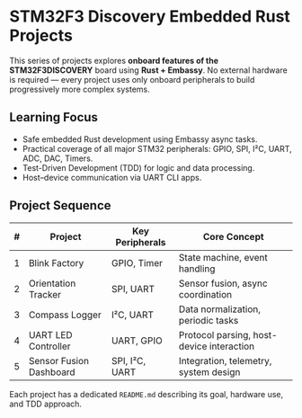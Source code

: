 
# STM32F3 Discovery Embedded Rust Projects

This series of projects explores **onboard features of the STM32F3DISCOVERY** board using **Rust + Embassy**.
No external hardware is required — every project uses only onboard peripherals to build progressively more complex systems.

## Learning Focus
- Safe embedded Rust development using Embassy async tasks.
- Practical coverage of all major STM32 peripherals: GPIO, SPI, I²C, UART, ADC, DAC, Timers.
- Test-Driven Development (TDD) for logic and data processing.
- Host–device communication via UART CLI apps.

## Project Sequence
| # | Project | Key Peripherals | Core Concept |
|---|----------|----------------|---------------|
| 1 | Blink Factory | GPIO, Timer | State machine, event handling |
| 2 | Orientation Tracker | SPI, UART | Sensor fusion, async coordination |
| 3 | Compass Logger | I²C, UART | Data normalization, periodic tasks |
| 4 | UART LED Controller | UART, GPIO | Protocol parsing, host-device interaction |
| 5 | Sensor Fusion Dashboard | SPI, I²C, UART | Integration, telemetry, system design |

Each project has a dedicated `README.md` describing its goal, hardware use, and TDD approach.

